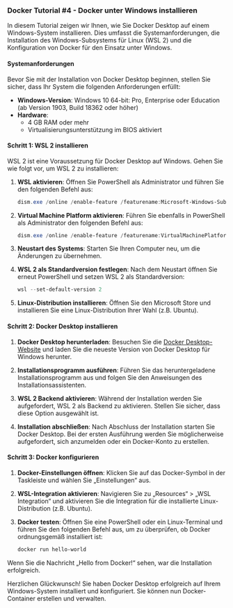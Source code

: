 ### Docker Tutorial #4 - Docker unter Windows installieren

In diesem Tutorial zeigen wir Ihnen, wie Sie Docker Desktop auf einem Windows-System installieren. Dies umfasst die Systemanforderungen, die Installation des Windows-Subsystems für Linux (WSL 2) und die Konfiguration von Docker für den Einsatz unter Windows.

#### Systemanforderungen

Bevor Sie mit der Installation von Docker Desktop beginnen, stellen Sie sicher, dass Ihr System die folgenden Anforderungen erfüllt:

- **Windows-Version**: Windows 10 64-bit: Pro, Enterprise oder Education (ab Version 1903, Build 18362 oder höher)
- **Hardware**: 
  - 4 GB RAM oder mehr
  - Virtualisierungsunterstützung im BIOS aktiviert

#### Schritt 1: WSL 2 installieren

WSL 2 ist eine Voraussetzung für Docker Desktop auf Windows. Gehen Sie wie folgt vor, um WSL 2 zu installieren:

1. **WSL aktivieren**:
   Öffnen Sie PowerShell als Administrator und führen Sie den folgenden Befehl aus:

   ```powershell
   dism.exe /online /enable-feature /featurename:Microsoft-Windows-Subsystem-Linux /all /norestart
   ```

2. **Virtual Machine Platform aktivieren**:
   Führen Sie ebenfalls in PowerShell als Administrator den folgenden Befehl aus:

   ```powershell
   dism.exe /online /enable-feature /featurename:VirtualMachinePlatform /all /norestart
   ```

3. **Neustart des Systems**:
   Starten Sie Ihren Computer neu, um die Änderungen zu übernehmen.

4. **WSL 2 als Standardversion festlegen**:
   Nach dem Neustart öffnen Sie erneut PowerShell und setzen WSL 2 als Standardversion:

   ```powershell
   wsl --set-default-version 2
   ```

5. **Linux-Distribution installieren**:
   Öffnen Sie den Microsoft Store und installieren Sie eine Linux-Distribution Ihrer Wahl (z.B. Ubuntu).

#### Schritt 2: Docker Desktop installieren

1. **Docker Desktop herunterladen**:
   Besuchen Sie die [Docker Desktop-Website](https://www.docker.com/products/docker-desktop) und laden Sie die neueste Version von Docker Desktop für Windows herunter.

2. **Installationsprogramm ausführen**:
   Führen Sie das heruntergeladene Installationsprogramm aus und folgen Sie den Anweisungen des Installationsassistenten.

3. **WSL 2 Backend aktivieren**:
   Während der Installation werden Sie aufgefordert, WSL 2 als Backend zu aktivieren. Stellen Sie sicher, dass diese Option ausgewählt ist.

4. **Installation abschließen**:
   Nach Abschluss der Installation starten Sie Docker Desktop. Bei der ersten Ausführung werden Sie möglicherweise aufgefordert, sich anzumelden oder ein Docker-Konto zu erstellen.

#### Schritt 3: Docker konfigurieren

1. **Docker-Einstellungen öffnen**:
   Klicken Sie auf das Docker-Symbol in der Taskleiste und wählen Sie „Einstellungen“ aus.

2. **WSL-Integration aktivieren**:
   Navigieren Sie zu „Resources“ > „WSL Integration“ und aktivieren Sie die Integration für die installierte Linux-Distribution (z.B. Ubuntu).

3. **Docker testen**:
   Öffnen Sie eine PowerShell oder ein Linux-Terminal und führen Sie den folgenden Befehl aus, um zu überprüfen, ob Docker ordnungsgemäß installiert ist:

   ```bash
   docker run hello-world
   ```

Wenn Sie die Nachricht „Hello from Docker!“ sehen, war die Installation erfolgreich.

Herzlichen Glückwunsch! Sie haben Docker Desktop erfolgreich auf Ihrem Windows-System installiert und konfiguriert. Sie können nun Docker-Container erstellen und verwalten.
